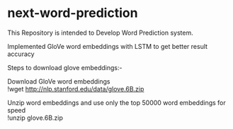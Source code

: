 # next-word-prediction
This Repository is intended to Develop Word Prediction system.

Implemented GloVe word embeddings with LSTM to get better result accuracy</br>

Steps to download glove embeddings:-</br>

Download GloVe word embeddings</br>
!wget http://nlp.stanford.edu/data/glove.6B.zip</br>

Unzip word embeddings and use only the top 50000 word embeddings for speed</br>
!unzip glove.6B.zip</br>
